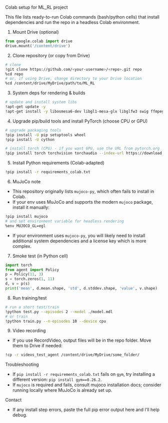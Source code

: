 Colab setup for ML_RL project

This file lists ready-to-run Colab commands (bash/python cells) that install dependencies and run the repo in a headless Colab environment.

1) Mount Drive (optional)
```python
from google.colab import drive
drive.mount('/content/drive')
```

2) Clone repository (or copy from Drive)
```bash
# clone
!git clone https://github.com/<your-username>/<repo>.git repo
%cd repo
# or, if using Drive, change directory to your Drive location
%cd /content/drive/MyDrive/path/to/ML_RL
```

3) System deps for rendering & builds
```bash
# update and install system libs
!apt-get update -y
!apt-get install -y libosmesa6-dev libgl1-mesa-glx libglfw3 swig ffmpeg
```

4) Upgrade pip/build tools and install PyTorch (choose CPU or GPU)
```bash
# upgrade packaging tools
!pip install -U pip setuptools wheel
!pip install -U cython

# install torch (CPU) - if you want GPU, use the URL from pytorch.org
!pip install torch torchvision torchaudio --index-url https://download.pytorch.org/whl/cpu
```

5) Install Python requirements (Colab-adapted)
```bash
!pip install -r requirements_colab.txt
```

6) MuJoCo note
- This repository originally lists `mujoco-py`, which often fails to install in Colab.
- If your env uses MuJoCo and supports the modern `mujoco` package, install it manually:
```bash
!pip install mujoco
# and set environment variable for headless rendering
%env MUJOCO_GL=egl
```
- If your environment uses `mujoco-py`, you will likely need to install additional system dependencies and a license key which is more complex.

7) Smoke test (in Python cell)
```python
import torch
from agent import Policy
p = Policy(11, 3)
s = torch.zeros(1, 11)
d, v = p(s)
print('mean', d.mean.shape, 'std', d.stddev.shape, 'value', v.shape)
```

8) Run training/test
```bash
# run a short test/train
!python test.py --episodes 2 --model ./model.mdl
# or train
!python train.py --n-episodes 10 --device cpu
```

9) Video recording
- If you use RecordVideo, output files will be in the repo folder. Move them to Drive if needed:
```bash
!cp -r videos_test_agent /content/drive/MyDrive/some_folder/
```

Troubleshooting
- If `pip install -r requirements_colab.txt` fails on `gym`, try installing a different version: `pip install gym==0.26.2`.
- If `mujoco` is required and fails, consult mujoco installation docs; consider running locally where MuJoCo is already set up.

Contact
- If any install step errors, paste the full pip error output here and I'll help debug.
